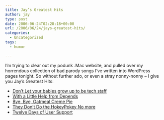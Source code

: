 ```yaml
---
title: Jay’s Greatest Hits
author: jay
type: post
date: 2006-06-24T02:28:18+00:00
url: /2006/06/24/jays-greatest-hits/
categories:
  - Uncategorized
tags:
  - humor

---
```

I’m trying to clear out my podunk .Mac website, and pulled over my horrendous collection of bad parody songs I’ve written into WordPress pages tonight. So without further ado, or even a stray nonny-nonny &#8211; I give you Jay’s Greatest Hits:

  * [Don’t Let your babies grow up to be tech staff][1]
  * [With a Little Help from Depends][2]
  * [Bye, Bye, Oatmeal Creme Pie][3]
  * [They Don’t Do the HokeyPokey No more][4]
  * [Twelve Days of User Support][5]

 [1]: https://rambleon.org/techstaff
 [2]: https://rambleon.org/depends
 [3]: https://rambleon.org/cremepie
 [4]: https://rambleon.org/hokeypokey
 [5]: https://rambleon.org/usersupport
